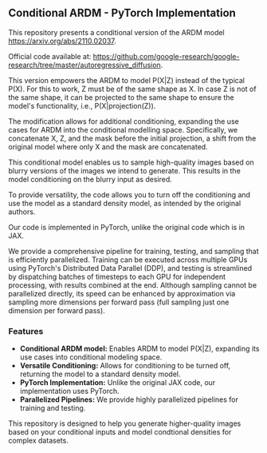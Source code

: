 ## Conditional ARDM - PyTorch Implementation

This repository presents a conditional version of the ARDM model https://arxiv.org/abs/2110.02037.

Official code available at: https://github.com/google-research/google-research/tree/master/autoregressive_diffusion. 

This version empowers the ARDM to model P(X|Z) instead of the typical P(X). For this to work, Z must be of the same shape as X. In case Z is not of the same shape, it can be projected to the same shape to ensure the model's functionality, i.e., P(X|projection(Z)).

The modification allows for additional conditioning, expanding the use cases for ARDM into the conditional modelling space. Specifically, we concatenate X, Z, and the mask before the initial projection, a shift from the original model where only X and the mask are concatenated.

This conditional model enables us to sample high-quality images based on blurry versions of the images we intend to generate. This results in the model conditioning on the blurry input as desired.

To provide versatility, the code allows you to turn off the conditioning and use the model as a standard density model, as intended by the original authors.

Our code is implemented in PyTorch, unlike the original code which is in JAX.

We provide a comprehensive pipeline for training, testing, and sampling that is efficiently parallelized. Training can be executed across multiple GPUs using PyTorch's Distributed Data Parallel (DDP), and testing is streamlined by dispatching batches of timesteps to each GPU for independent processing, with results combined at the end. Although sampling cannot be parallelized directly, its speed can be enhanced by approximation via sampling more dimensions per forward pass (full sampling just one dimension per forward pass).

### Features

- **Conditional ARDM model:** Enables ARDM to model P(X|Z), expanding its use cases into conditional modeling space.
- **Versatile Conditioning:** Allows for conditioning to be turned off, returning the model to a standard density model.
- **PyTorch Implementation:** Unlike the original JAX code, our implementation uses PyTorch.
- **Parallelized Pipelines:** We provide highly parallelized pipelines for training and testing.

This repository is designed to help you generate higher-quality images based on your conditional inputs and model condtional densities for complex datasets.
